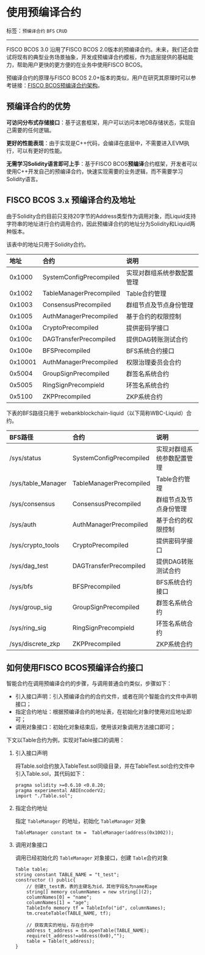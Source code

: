 # 使用预编译合约

标签：``预编译合约`` ``BFS`` ``CRUD`` 

---

FISCO BCOS 3.0 沿用了FISCO BCOS 2.0版本的预编译合约。未来，我们还会尝试将现有的典型业务场景抽象，开发成预编译合约模板，作为底层提供的基础能力，帮助用户更快的更方便的在业务中使用FISCO BCOS。

预编译合约的原理与FISCO BCOS 2.0+版本的类似，用户在研究其原理时可以参考链接：[FISCO BCOS预编译合约架构](https://fisco-bcos-documentation.readthedocs.io/zh_CN/latest/docs/manual/precompiled_contract.html?highlight=%E9%A2%84%E7%BC%96%E8%AF%91#fisco-bcos)。

## 预编译合约的优势

**可访问分布式存储接口**：基于这套框架，用户可以访问本地DB存储状态，实现自己需要的任何逻辑。

**更好的性能表现**：由于实现是C++代码，会编译在底层中，不需要进入EVM执行，可以有更好的性能。

**无需学习Solidity语言即可上手**：基于FISCO BCOS**预编译**合约框架，开发者可以使用C++开发自己的预编译合约，快速实现需要的业务逻辑，而不需要学习Solidity语言。

## FISCO BCOS 3.x 预编译合约及地址

由于Solidity合约目前只支持20字节的Address类型作为调用对象，而Liquid支持字符串的地址进行合约调用合约，因此预编译合约的地址分为Solidity和Liquid两种版本。

该表中的地址只用于Solidity合约。

| 地址    | 合约                    | 说明                       |
| :------ | :---------------------- | :------------------------- |
| 0x1000  | SystemConfigPrecompiled | 实现对群组系统参数配置管理 |
| 0x1002  | TableManagerPrecompiled | Table合约管理              |
| 0x1003  | ConsensusPrecompiled    | 群组节点及节点身份管理     |
| 0x1005  | AuthManagerPrecompiled  | 基于合约的权限控制         |
| 0x100a  | CryptoPrecompiled       | 提供密码学接口             |
| 0x100c  | DAGTransferPrecompiled  | 提供DAG转账测试合约        |
| 0x100e  | BFSPrecompiled          | BFS系统合约接口            |
| 0x10001 | AuthManagerPrecompiled  | 权限治理委员会合约         |
| 0x5004  | GroupSignPrecompiled    | 群签名系统合约             |
| 0x5005  | RingSignPrecompield     | 环签名系统合约             |
| 0x5100  | ZKPPrecompiled          | ZKP系统合约                |

下表的BFS路径只用于 webankblockchain-liquid（以下简称WBC-Liquid）合约。

| BFS路径            | 合约                    | 说明                       |
| :----------------- | :---------------------- | :------------------------- |
| /sys/status        | SystemConfigPrecompiled | 实现对群组系统参数配置管理 |
| /sys/table_Manager | TableManagerPrecompiled | Table合约管理              |
| /sys/consensus     | ConsensusPrecompiled    | 群组节点及节点身份管理     |
| /sys/auth          | AuthManagerPrecompiled  | 基于合约的权限控制         |
| /sys/crypto_tools  | CryptoPrecompiled       | 提供密码学接口             |
| /sys/dag_test      | DAGTransferPrecompiled  | 提供DAG转账测试合约        |
| /sys/bfs           | BFSPrecompiled          | BFS系统合约接口            |
| /sys/group_sig     | GroupSignPrecompiled    | 群签名系统合约             |
| /sys/ring_sig      | RingSignPrecompield     | 环签名系统合约             |
| /sys/discrete_zkp  | ZKPPrecompiled          | ZKP系统合约                |

## 如何使用FISCO BCOS预编译合约接口

智能合约在调用预编译合约的步骤，与调用普通合约类似，步骤如下：

- 引入接口声明：引入预编译合约的合约文件，或者在同个智能合约文件中声明接口；
- 指定合约地址：根据预编译合约的地址表，在初始化对象时使用对应地址即可；
- 调用对象接口：初始化对象结束后，使用该对象调用方法接口即可；

下文以Table合约为例，实现对Table接口的调用：

1. 引入接口声明

   将Table.sol合约放入TableTest.sol同级目录，并在TableTest.sol合约文件中引入Table.sol，其代码如下：

   ```solidity
   pragma solidity >=0.6.10 <0.8.20;
   pragma experimental ABIEncoderV2;
   import "./Table.sol";
   ```

2. 指定合约地址

   指定 `TableManager` 的地址，初始化 `TableManager` 对象

   ```solidity
   TableManager constant tm =  TableManager(address(0x1002));
   ```

3. 调用对象接口

   调用已经初始化的  `TableManager` 对象接口，创建 `Table`合约对象

   ```solidity
   Table table;
   string constant TABLE_NAME = "t_test";
   constructor () public{
       // 创建t_test表，表的主键名为id，其他字段名为name和age
       string[] memory columnNames = new string[](2);
       columnNames[0] = "name";
       columnNames[1] = "age";
       TableInfo memory tf = TableInfo("id", columnNames);
       tm.createTable(TABLE_NAME, tf);
       
       // 获取真实的地址，存在合约中
       address t_address = tm.openTable(TABLE_NAME);
       require(t_address!=address(0x0),"");
       table = Table(t_address);
   }
   ```

   
